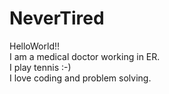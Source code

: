 # NeverTired
HelloWorld!!</br>
I am a medical doctor working in ER.</br>
I play tennis :-)</br>
I love coding and problem solving.
